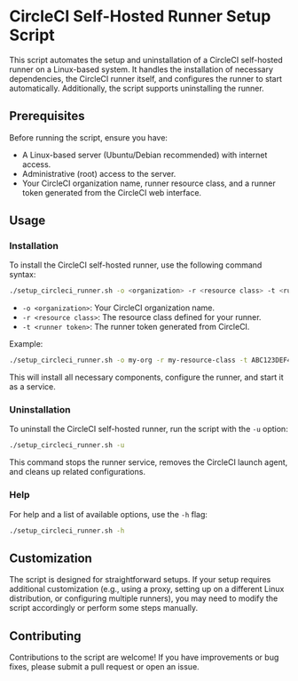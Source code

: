 # CircleCI Self-Hosted Runner Setup Script

This script automates the setup and uninstallation of a CircleCI self-hosted runner on a Linux-based system. It handles the installation of necessary dependencies, the CircleCI runner itself, and configures the runner to start automatically. Additionally, the script supports uninstalling the runner.

## Prerequisites

Before running the script, ensure you have:
- A Linux-based server (Ubuntu/Debian recommended) with internet access.
- Administrative (root) access to the server.
- Your CircleCI organization name, runner resource class, and a runner token generated from the CircleCI web interface.

## Usage

### Installation

To install the CircleCI self-hosted runner, use the following command syntax:

```bash
./setup_circleci_runner.sh -o <organization> -r <resource class> -t <runner token>
```

- `-o <organization>`: Your CircleCI organization name.
- `-r <resource class>`: The resource class defined for your runner.
- `-t <runner token>`: The runner token generated from CircleCI.

Example:

```bash
./setup_circleci_runner.sh -o my-org -r my-resource-class -t ABC123DEF456
```

This will install all necessary components, configure the runner, and start it as a service.

### Uninstallation

To uninstall the CircleCI self-hosted runner, run the script with the `-u` option:

```bash
./setup_circleci_runner.sh -u
```

This command stops the runner service, removes the CircleCI launch agent, and cleans up related configurations.

### Help

For help and a list of available options, use the `-h` flag:

```bash
./setup_circleci_runner.sh -h
```

## Customization

The script is designed for straightforward setups. If your setup requires additional customization (e.g., using a proxy, setting up on a different Linux distribution, or configuring multiple runners), you may need to modify the script accordingly or perform some steps manually.

## Contributing

Contributions to the script are welcome! If you have improvements or bug fixes, please submit a pull request or open an issue.

